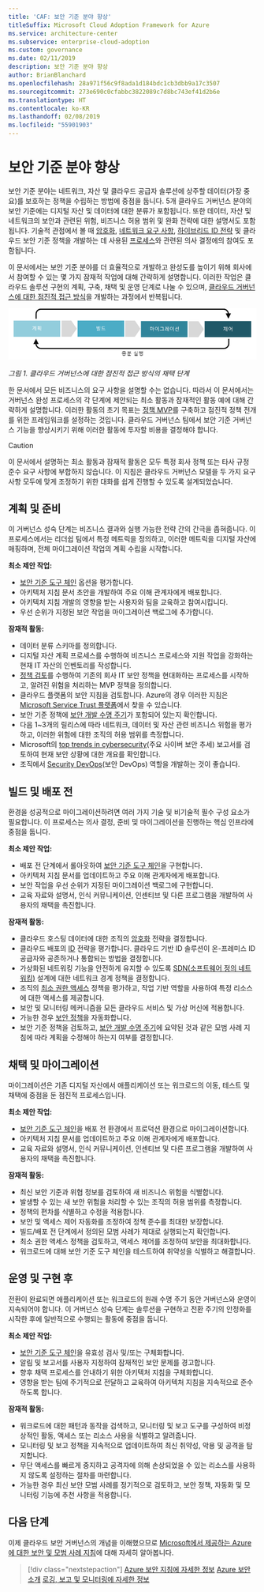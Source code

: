 ```yaml
---
title: 'CAF: 보안 기준 분야 향상'
titleSuffix: Microsoft Cloud Adoption Framework for Azure
ms.service: architecture-center
ms.subservice: enterprise-cloud-adoption
ms.custom: governance
ms.date: 02/11/2019
description: 보안 기준 분야 향상
author: BrianBlanchard
ms.openlocfilehash: 28a971f56c9f8ada1d184bdc1cb3dbb9a17c3507
ms.sourcegitcommit: 273e690c0cfabbc3822089c7d8bc743ef41d2b6e
ms.translationtype: HT
ms.contentlocale: ko-KR
ms.lasthandoff: 02/08/2019
ms.locfileid: "55901903"
---
```

# <a name="security-baseline-discipline-improvement"></a>보안 기준 분야 향상

보안 기준 분야는 네트워크, 자산 및 클라우드 공급자 솔루션에 상주할 데이터(가장 중요)를 보호하는 정책을 수립하는 방법에 중점을 둡니다. 5개 클라우드 거버넌스 분야의 보안 기준에는 디지털 자산 및 데이터에 대한 분류가 포함됩니다. 또한 데이터, 자산 및 네트워크의 보안과 관련된 위험, 비즈니스 허용 범위 및 완화 전략에 대한 설명서도 포함됩니다. 기술적 관점에서 볼 때 [암호화](../../decision-guides/encryption/overview.md), [네트워크 요구 사항](../../decision-guides/software-defined-network/overview.md), [하이브리드 ID 전략](../../decision-guides/identity/overview.md) 및 클라우드 보안 기준 정책을 개발하는 데 사용된 [프로세스](compliance-processes.md)와 관련된 의사 결정에의 참여도 포함됩니다.

이 문서에서는 보안 기준 분야를 더 효율적으로 개발하고 완성도를 높이기 위해 회사에서 참여할 수 있는 몇 가지 잠재적 작업에 대해 간략하게 설명합니다. 이러한 작업은 클라우드 솔루션 구현의 계획, 구축, 채택 및 운영 단계로 나눌 수 있으며, [클라우드 거버넌스에 대한 점진적 접근 방식](../journeys/overview.md#an-incremental-approach-to-cloud-governance)을 개발하는 과정에서 반복됩니다.

![채택의 4가지 단계](../../_images/adoption-phases.png)

*그림 1. 클라우드 거버넌스에 대한 점진적 접근 방식의 채택 단계*

한 문서에서 모든 비즈니스의 요구 사항을 설명할 수는 없습니다. 따라서 이 문서에서는 거버넌스 완성 프로세스의 각 단계에 제안되는 최소 활동과 잠재적인 활동 예에 대해 간략하게 설명합니다. 이러한 활동의 초기 목표는 [정책 MVP](../journeys/overview.md#an-incremental-approach-to-cloud-governance)를 구축하고 점진적 정책 전개를 위한 프레임워크를 설정하는 것입니다. 클라우드 거버넌스 팀에서 보안 기준 거버넌스 기능을 향상시키기 위해 이러한 활동에 투자할 비용을 결정해야 합니다.

> [!CAUTION]
> 이 문서에서 설명하는 최소 활동과 잠재적 활동은 모두 특정 회사 정책 또는 타사 규정 준수 요구 사항에 부합하지 않습니다. 이 지침은 클라우드 거버넌스 모델을 두 가지 요구 사항 모두에 맞게 조정하기 위한 대화를 쉽게 진행할 수 있도록 설계되었습니다.

## <a name="planning-and-readiness"></a>계획 및 준비

이 거버넌스 성숙 단계는 비즈니스 결과와 실행 가능한 전략 간의 간극을 좁혀줍니다. 이 프로세스에서는 리더쉽 팀에서 특정 메트릭을 정의하고, 이러한 메트릭을 디지털 자산에 매핑하며, 전체 마이그레이션 작업의 계획 수립을 시작합니다.

**최소 제안 작업:**

- [보안 기준 도구 체인](toolchain.md) 옵션을 평가합니다.
- 아키텍처 지침 문서 초안을 개발하여 주요 이해 관계자에게 배포합니다.
- 아키텍처 지침 개발의 영향을 받는 사용자와 팀을 교육하고 참여시킵니다.
- 우선 순위가 지정된 보안 작업을 마이그레이션 백로그에 추가합니다.

**잠재적 활동:**

- 데이터 분류 스키마를 정의합니다.
- 디지털 자산 계획 프로세스를 수행하여 비즈니스 프로세스와 지원 작업을 강화하는 현재 IT 자산의 인벤토리를 작성합니다.
- [정책 검토](../../governance/policy-compliance/what-is-a-cloud-policy-review.md)를 수행하여 기존의 회사 IT 보안 정책을 현대화하는 프로세스를 시작하고, 알려진 위험을 처리하는 MVP 정책을 정의합니다.
- 클라우드 플랫폼의 보안 지침을 검토합니다. Azure의 경우 이러한 지침은 [Microsoft Service Trust 플랫폼](https://www.microsoft.com/trustcenter/stp/default.aspx)에서 찾을 수 있습니다.
- 보안 기준 정책에 [보안 개발 수명 주기](https://www.microsoft.com/securityengineering/sdl/)가 포함되어 있는지 확인합니다.
- 다음 1~3개의 릴리스에 따라 네트워크, 데이터 및 자산 관련 비즈니스 위험을 평가하고, 이러한 위험에 대한 조직의 허용 범위를 측정합니다.
- Microsoft의 [top trends in cybersecurity](https://www.microsoft.com/security/operations/security-intelligence-report)(주요 사이버 보안 추세) 보고서를 검토하여 현재 보안 상황에 대한 개요를 확인합니다.
- 조직에서 [Security DevOps](https://www.microsoft.com/en-us/securityengineering/devsecops)(보안 DevOps) 역할을 개발하는 것이 좋습니다.

<!-- "en-us" location is required for the URL above. -->

## <a name="build-and-pre-deployment"></a>빌드 및 배포 전

환경을 성공적으로 마이그레이션하려면 여러 가지 기술 및 비기술적 필수 구성 요소가 필요합니다. 이 프로세스는 의사 결정, 준비 및 마이그레이션을 진행하는 핵심 인프라에 중점을 둡니다.

**최소 제안 작업:**

- 배포 전 단계에서 롤아웃하여 [보안 기준 도구 체인](toolchain.md)을 구현합니다.
- 아키텍처 지침 문서를 업데이트하고 주요 이해 관계자에게 배포합니다.
- 보안 작업을 우선 순위가 지정된 마이그레이션 백로그에 구현합니다.
- 교육 자료와 설명서, 인식 커뮤니케이션, 인센티브 및 다른 프로그램을 개발하여 사용자의 채택을 촉진합니다.

**잠재적 활동:**

- 클라우드 호스팅 데이터에 대한 조직의 [암호화](../../decision-guides/encryption/overview.md) 전략을 결정합니다.
- 클라우드 배포의 [ID](../../decision-guides/identity/overview.md) 전략을 평가합니다. 클라우드 기반 ID 솔루션이 온-프레미스 ID 공급자와 공존하거나 통합되는 방법을 결정합니다.
- 가상화된 네트워킹 기능을 안전하게 유지할 수 있도록 [SDN(소프트웨어 정의 네트워킹)](../../decision-guides/software-defined-network/overview.md) 설계에 대한 네트워크 경계 정책을 결정합니다.
- 조직의 [최소 권한 액세스](/azure/active-directory/users-groups-roles/roles-delegate-by-task) 정책을 평가하고, 작업 기반 역할을 사용하여 특정 리소스에 대한 액세스를 제공합니다.
- 보안 및 모니터링 메커니즘을 모든 클라우드 서비스 및 가상 머신에 적용합니다.
- 가능한 경우 [보안 정책](../../decision-guides/policy-enforcement/overview.md)을 자동화합니다.
- 보안 기준 정책을 검토하고, [보안 개발 수명 주기](https://www.microsoft.com/securityengineering/sdl/)에 요약된 것과 같은 모범 사례 지침에 따라 계획을 수정해야 하는지 여부를 결정합니다.

## <a name="adopt-and-migrate"></a>채택 및 마이그레이션

마이그레이션은 기존 디지털 자산에서 애플리케이션 또는 워크로드의 이동, 테스트 및 채택에 중점을 둔 점진적 프로세스입니다.

**최소 제안 작업:**

- [보안 기준 도구 체인](toolchain.md)을 배포 전 환경에서 프로덕션 환경으로 마이그레이션합니다.
- 아키텍처 지침 문서를 업데이트하고 주요 이해 관계자에게 배포합니다.
- 교육 자료와 설명서, 인식 커뮤니케이션, 인센티브 및 다른 프로그램을 개발하여 사용자의 채택을 촉진합니다.

**잠재적 활동:**

- 최신 보안 기준과 위협 정보를 검토하여 새 비즈니스 위험을 식별합니다.
- 발생할 수 있는 새 보안 위험을 처리할 수 있는 조직의 허용 범위를 측정합니다.
- 정책의 편차를 식별하고 수정을 적용합니다.
- 보안 및 액세스 제어 자동화를 조정하여 정책 준수를 최대한 보장합니다.  
- 빌드/배포 전 단계에서 정의된 모범 사례가 제대로 실행되는지 확인합니다.
- 최소 권한 액세스 정책을 검토하고, 액세스 제어를 조정하여 보안을 최대화합니다.
- 워크로드에 대해 보안 기준 도구 체인을 테스트하여 취약성을 식별하고 해결합니다.

## <a name="operate-and-post-implementation"></a>운영 및 구현 후

전환이 완료되면 애플리케이션 또는 워크로드의 원래 수명 주기 동안 거버넌스와 운영이 지속되어야 합니다. 이 거버넌스 성숙 단계는 솔루션을 구현하고 전환 주기의 안정화를 시작한 후에 일반적으로 수행되는 활동에 중점을 둡니다.

**최소 제안 작업:**

- [보안 기준 도구 체인](toolchain.md)을 유효성 검사 및/또는 구체화합니다.
- 알림 및 보고서를 사용자 지정하여 잠재적인 보안 문제를 경고합니다.
- 향후 채택 프로세스를 안내하기 위한 아키텍처 지침을 구체화합니다.
- 영향을 받는 팀에 주기적으로 전달하고 교육하여 아키텍처 지침을 지속적으로 준수하도록 합니다.

**잠재적 활동:**

- 워크로드에 대한 패턴과 동작을 검색하고, 모니터링 및 보고 도구를 구성하여 비정상적인 활동, 액세스 또는 리소스 사용을 식별하고 알려줍니다.
- 모니터링 및 보고 정책을 지속적으로 업데이트하여 최신 취약성, 악용 및 공격을 탐지합니다.
- 무단 액세스를 빠르게 중지하고 공격자에 의해 손상되었을 수 있는 리소스를 사용하지 않도록 설정하는 절차를 마련합니다.
- 가능한 경우 최신 보안 모범 사례를 정기적으로 검토하고, 보안 정책, 자동화 및 모니터링 기능에 추천 사항을 적용합니다.

## <a name="next-steps"></a>다음 단계

이제 클라우드 보안 거버넌스의 개념을 이해했으므로 [Microsoft에서 제공하는 Azure에 대한 보안 및 모범 사례 지침](azure-security-guidance.md)에 대해 자세히 알아봅니다.

> [!div class="nextstepaction"]
> [Azure 보안 지침에 자세한 정보](azure-security-guidance.md)
> [Azure 보안 소개](/azure/security/azure-security)
> [로깅, 보고 및 모니터링에 자세한 정보](../../decision-guides/log-and-report/overview.md)
